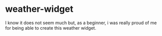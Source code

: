 # weather-widget

I know it does not seem much but, as a beginner, i was really proud of me for being able to create this weather widget.
